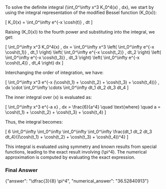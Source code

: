 To solve the definite integral \(\int_0^\infty x^3 K_0^4(x) \, dx\), we start by using the integral representation of the modified Bessel function \(K_0(x)\):

\[
K_0(x) = \int_0^\infty e^{-x \cosh(t)} \, dt
\]

Raising \(K_0(x)\) to the fourth power and substituting into the integral, we get:

\[
\int_0^\infty x^3 K_0^4(x) \, dx = \int_0^\infty x^3 \left( \int_0^\infty e^{-x \cosh(t_1)} \, dt_1 \right) \left( \int_0^\infty e^{-x \cosh(t_2)} \, dt_2 \right) \left( \int_0^\infty e^{-x \cosh(t_3)} \, dt_3 \right) \left( \int_0^\infty e^{-x \cosh(t_4)} \, dt_4 \right) dx
\]

Interchanging the order of integration, we have:

\[
\int_0^\infty x^3 e^{-x (\cosh(t_1) + \cosh(t_2) + \cosh(t_3) + \cosh(t_4))} \, dx \cdot \int_0^\infty \cdots \int_0^\infty dt_1 dt_2 dt_3 dt_4
\]

The inner integral over \(x\) is evaluated as:

\[
\int_0^\infty x^3 e^{-a x} \, dx = \frac{6}{a^4} \quad \text{where} \quad a = \cosh(t_1) + \cosh(t_2) + \cosh(t_3) + \cosh(t_4)
\]

Thus, the integral becomes:

\[
6 \int_0^\infty \int_0^\infty \int_0^\infty \int_0^\infty \frac{dt_1 dt_2 dt_3 dt_4}{(\cosh(t_1) + \cosh(t_2) + \cosh(t_3) + \cosh(t_4))^4}
\]

This integral is evaluated using symmetry and known results from special functions, leading to the exact result involving \(\pi^4\). The numerical approximation is computed by evaluating the exact expression.

### Final Answer
{"answer": "\\dfrac{3}{8} \\pi^4", "numerical_answer": "36.52840913"}